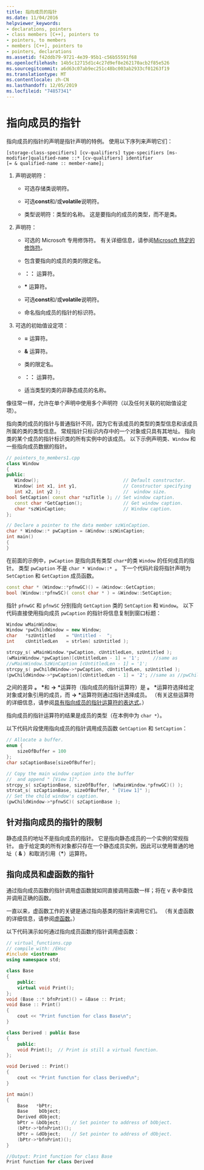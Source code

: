 ```yaml
---
title: 指向成员的指针
ms.date: 11/04/2016
helpviewer_keywords:
- declarations, pointers
- class members [C++], pointers to
- pointers, to members
- members [C++], pointers to
- pointers, declarations
ms.assetid: f42ddb79-9721-4e39-95b1-c56b55591f68
ms.openlocfilehash: 14b5c12715d1c4c27d9ef8e262170acb2f85e526
ms.sourcegitcommit: a6d63c07ab9ec251c48bc003ab2933cf01263f19
ms.translationtype: MT
ms.contentlocale: zh-CN
ms.lasthandoff: 12/05/2019
ms.locfileid: "74857341"
---
```

# <a name="pointers-to-members"></a>指向成员的指针

指向成员的指针的声明是指针声明的特例。  使用以下序列来声明它们：

```
[storage-class-specifiers] [cv-qualifiers] type-specifiers [ms-modifier]qualified-name ::* [cv-qualifiers] identifier
[= & qualified-name :: member-name];
```

1. 声明说明符：

   - 可选存储类说明符。

   - 可选**const**和/或**volatile**说明符。

   - 类型说明符：类型的名称。  这是要指向的成员的类型，而不是类。

1. 声明符：

   - 可选的 Microsoft 专用修饰符。 有关详细信息，请参阅[Microsoft 特定的修饰符](../cpp/microsoft-specific-modifiers.md)。

   - 包含要指向的成员的类的限定名。

   - __：：__ 运算符。

   - __\*__ 运算符。

   - 可选**const**和/或**volatile**说明符。

   - 命名指向成员的指针的标识符。

1. 可选的初始值设定项：

   - **=** 运算符。

   - **&** 运算符。

   - 类的限定名。

   - __：：__ 运算符。

   - 适当类型的类的非静态成员的名称。

像往常一样，允许在单个声明中使用多个声明符（以及任何关联的初始值设定项）。

指向类的成员的指针与普通指针不同，因为它有该成员的类型的类型信息和该成员所属的类的类型信息。 常规指针只标识内存中的一个对象或只具有其地址。 指向类的某个成员的指针标识类的所有实例中的该成员。 以下示例声明类、`Window` 和一些指向成员数据的指针。

```cpp
// pointers_to_members1.cpp
class Window
{
public:
   Window();                               // Default constructor.
   Window( int x1, int y1,                 // Constructor specifying
   int x2, int y2 );                       //  window size.
bool SetCaption( const char *szTitle ); // Set window caption.
   const char *GetCaption();               // Get window caption.
   char *szWinCaption;                     // Window caption.
};

// Declare a pointer to the data member szWinCaption.
char * Window::* pwCaption = &Window::szWinCaption;
int main()
{
}
```

在前面的示例中，`pwCaption` 是指向具有类型 `char*`的类 `Window` 的任何成员的指针。 类型 `pwCaption` 不是 `char * Window::* `。 下一个代码片段将指针声明为 `SetCaption` 和 `GetCaption` 成员函数。

```cpp
const char * (Window::*pfnwGC)() = &Window::GetCaption;
bool (Window::*pfnwSC)( const char * ) = &Window::SetCaption;
```

指针 `pfnwGC` 和 `pfnwSC` 分别指向 `GetCaption` 类的 `SetCaption` 和 `Window`。 以下代码直接使用指向成员 `pwCaption` 的指针将信息复制到窗口标题：

```cpp
Window wMainWindow;
Window *pwChildWindow = new Window;
char   *szUntitled    = "Untitled -  ";
int    cUntitledLen   = strlen( szUntitled );

strcpy_s( wMainWindow.*pwCaption, cUntitledLen, szUntitled );
(wMainWindow.*pwCaption)[cUntitledLen - 1] = '1';     //same as
//wMainWindow.SzWinCaption [cUntitledLen - 1] = '1';
strcpy_s( pwChildWindow->*pwCaption, cUntitledLen, szUntitled );
(pwChildWindow->*pwCaption)[cUntitledLen - 1] = '2'; //same as //pwChildWindow->szWinCaption[cUntitledLen - 1] = '2';
```

之间的差异 **。** <strong>\*</strong>和 **->** <strong>\*</strong>运算符（指向成员的指针运算符）是 **。** <strong>\*</strong>运算符选择给定对象或对象引用的成员，而 **->** <strong>\*</strong>运算符则通过指针选择成员。 （有关这些运算符的详细信息，请参阅[具有指向成员的指针运算符的表达式](../cpp/pointer-to-member-operators-dot-star-and-star.md)。）

指向成员的指针运算符的结果是成员的类型（在本例中为 `char *`）。

以下代码片段使用指向成员的指针调用成员函数 `GetCaption` 和 `SetCaption`：

```cpp
// Allocate a buffer.
enum {
    sizeOfBuffer = 100
};
char szCaptionBase[sizeOfBuffer];

// Copy the main window caption into the buffer
//  and append " [View 1]".
strcpy_s( szCaptionBase, sizeOfBuffer, (wMainWindow.*pfnwGC)() );
strcat_s( szCaptionBase, sizeOfBuffer, " [View 1]" );
// Set the child window's caption.
(pwChildWindow->*pfnwSC)( szCaptionBase );
```

## <a name="restrictions-on-pointers-to-members"></a>针对指向成员的指针的限制

静态成员的地址不是指向成员的指针。 它是指向静态成员的一个实例的常规指针。 由于给定类的所有对象都只存在一个静态成员实例，因此可以使用普通的地址（ **&** ）和取消引用（<strong>\*</strong>）运算符。

## <a name="pointers-to-members-and-virtual-functions"></a>指向成员和虚函数的指针

通过指向成员函数的指针调用虚函数就如同直接调用函数一样；将在 v 表中查找并调用正确的函数。

一直以来，虚函数工作的关键是通过指向基类的指针来调用它们。 （有关虚函数的详细信息，请参阅[虚函数](../cpp/virtual-functions.md)。）

以下代码演示如何通过指向成员函数的指针调用虚函数：

```cpp
// virtual_functions.cpp
// compile with: /EHsc
#include <iostream>
using namespace std;

class Base
{
    public:
    virtual void Print();
};
void (Base ::* bfnPrint)() = &Base :: Print;
void Base :: Print()
{
    cout << "Print function for class Base\n";
}

class Derived : public Base
{
    public:
    void Print();  // Print is still a virtual function.
};

void Derived :: Print()
{
    cout << "Print function for class Derived\n";
}

int main()
{
    Base   *bPtr;
    Base    bObject;
    Derived dObject;
    bPtr = &bObject;    // Set pointer to address of bObject.
    (bPtr->*bfnPrint)();
    bPtr = &dObject;    // Set pointer to address of dObject.
    (bPtr->*bfnPrint)();
}

//Output: Print function for class Base
Print function for class Derived
```